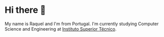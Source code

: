 # Hi there 👋

My name is Raquel and I'm from Portugal.
I'm currently studying Computer Science and Engineering at [Instituto Superior Técnico](https://tecnico.ulisboa.pt/pt/).
